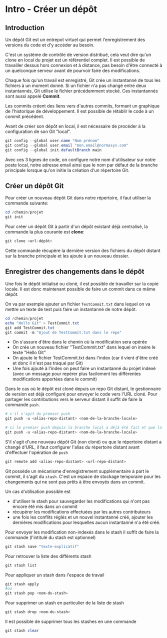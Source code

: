# Intro - Créer un dépôt


## Introduction

Un dépôt Git est un entrepot virtuel qui permet l'enregistrement des versions du code et d'y accéder au besoin.

C'est un système de contrôle de version distribué, cela veut dire qu'un clone en local du projet est un référentiel complet. Il est possible de travailler dessus hors connexion et à distance, pas besoin d'être connecté à un quelconque serveur avant de pourvoir faire des modifications.

Chaque fois qu'un travail est enregistré, Git crée un instantanné de tous les fichiers à un moment donné. Si un fichier n'a pas changé entre deux instantannés, Git utilise le fichier précédemment stocké. Ces instantannés sont aussi appelé **Commit**.

Les commits créent des liens vers d'autres commits, formant un graphique de l'historique de développement. Il est possible de rétablir le code à un commit précédent.

Avant de créer son dépôt en local, il est nécessaire de procéder à la configuration de son Git "local".

```powershell
git config --global user.name "Nom prénom"
git config --global user.email "mon.email@normasys.com"
git config --global init.defaultBranch main
```

Avec ces 3 lignes de code, on configure notre nom d'utilisateur sur notre poste local, notre adresse email ainsi que le nom par défaut de la branche principale lorsque qu'on initie la création d'un répertoire Git.

## Créer un dépôt Git

Pour créer un nouveau dépôt Git dans notre répertoire, il faut utiliser la commande suivante:

```powershell
cd /chemin/projet
git init
```

Pour créer un dépôt Git à partir d'un dépôt existant déjà centralisé, la commande la plus courante est **clone**:

```powershell
git clone <url-dépôt>
```

Cette commande récupère la dernière version des fichiers du dépôt distant sur la branche principale et les ajoute à un nouveau dossier.

## Enregistrer des changements dans le dépôt

Une fois le dépôt initialisé ou cloné, il est possible de travailler sur la copie locale. Il est donc maintenant possible de faire un commit dans ce même dépôt.

On va par exemple ajouter un fichier `TestCommit.txt` dans lequel on va mettre un texte de test puis faire un instantanné de notre dépôt.

```powershell
cd /chemin/projet
echo "Hello Git" > TestCommit.txt
git add TestCommit.txt
git commit -m "Ajout de TestCommit.txt dans le repo"
```

- On s'assure d'être dans le chemin où la modification sera opérée
- On crée un nouveau fichier "TestCommit.txt" dans lequel on insère le texte "Hello Git"
- On ajoute le fichier TestCommit.txt dans l'index (car il vient d'être créé et donc il n'est pas traqué par Git)
- Une fois ajouté à l'index on peut faire un instantanné du projet indexé (avec un message pour repérer plus facilement les différentes modifications apportées dans le commit)

Dans le cas où le dépôt est cloné depuis un repo Git distant, le gestionnaire de version est déjà configuré pour envoyer le code vers l'URL cloné. Pour partager les contributions vers le serveur distant il suffit de faire la commande `push`.

```powershell
# s'il s'agit du premier push
git push -u <alias-repo-distant> <nom-de-la-branche-locale>
```

```powershell
# si le premier push depuis la branche local a déjà été fait et que la branche distante n'a pas été supprimée
git push -u <alias-repo-distant> <nom-de-la-branche-locale>
```

S'il s'agit d'une nouveau dépôt Git (non cloné) ou que le répertoire distant a changé d'URL, il faut configurer l'alias du répertoire distant avant d'effectuer l'opération de `push`

```powershell
git remote add <alias-repo-distant> <url-repo-distant>
```

Git possède un mécanisme d'enregistrement supplémentaire à part le commit, il s'agit du `stash`. C'est un espace de stockage temporaire pour les changements qui ne sont pas prêts à être envoyés dans un commit.

Un cas d'utilisation possible est 
- d'utiliser le stash pour sauvegarder les modifications qui n'ont pas encore été mis dans un commit
- récupérer les modifications effectuées par les autres contributeurs
- une fois les conflits réglés et un nouvel instantanné créé, ajouter les dernières modifications pour lesquelles aucun instantanné n'a été créé.

Pour envoyer les modification non-indexés dans le stash il suffit de faire la commande (l'intitulé du stash est optionnel)

```powershell
git stash save "texte-explicatif"
```

Pour retrouver la liste des différents stash

```powershell
git stash list
```

Pour appliquer un stash dans l'espace de travail

```powershell
git stash apply
#ou 
git stash pop <nom-du-stash>
```

Pour supprimer un stash en particulier de la liste de stash

```powershell
git stash drop <nom-du-stash>
```

Il est possible de supprimer tous les stashes en une commande

```powershell
git stash clear
```

